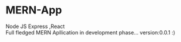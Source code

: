 # MERN-App
Node JS Express ,React  
 Full fledged MERN Apllication in development phase... version:0.0.1 :) 
